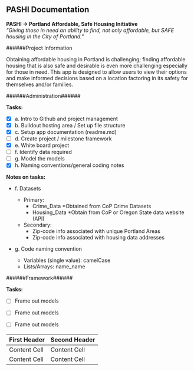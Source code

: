 ## PASHI Documentation ##
**PASHI -> Portland Affordable, Safe Housing Initiative**  
*"Giving those in need an ability to find, not only affordable, but SAFE housing in the City of Portland."*

######Project Information

Obtaining affordable housing in Portland is challenging; finding affordable housing that is also safe and desirable is even more challenging especially for those in need.  This app is designed to allow users to view their options and make informed decisions based on a location factoring in its safety for themselves and/or families.

######Administration######

**Tasks:**

  - [x] a. Intro to Github and project management
  - [x] b. Buildout hosting area / Set up file structure
  - [x] c. Setup app documentation (readme.md)
  - [ ] d. Create project / milestone framework
  - [x] e. White board project
  - [ ] f. Identify data required
  - [ ] g. Model the models
  - [x] h. Naming conventions/general coding notes

**Notes on tasks:**

  - f. Datasets
     - Primary:  
       - Crime_Data *Obtained from CoP Crime Datasets  
       - Housing_Data *Obtain from CoP or Oregon State data website (API)  
     - Secondary:    
       - Zip-code info associated with unique Portland Areas  
       - Zip-code info associated with housing data addresses  

  - g. Code naming convention  
     - Variables (single value):  camelCase  
     - Lists/Arrays:  name_name  

######Framework######

  **Tasks:**
   - [ ] Frame out models  
   - [ ] Frame out models  
   - [ ] Frame out models  



  | First Header  | Second Header |
  | ------------- | ------------- |
  | Content Cell  | Content Cell  |
  | Content Cell  | Content Cell  |
